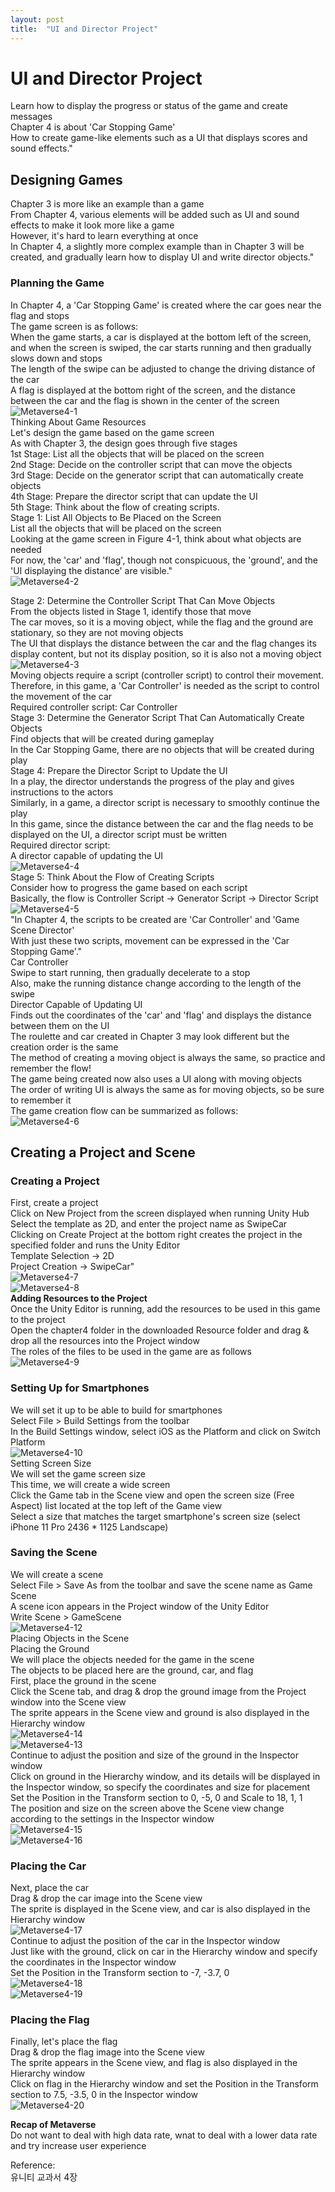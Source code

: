 ```yaml
---
layout: post
title:  "UI and Director Project"
---
```


# UI and Director Project
Learn how to display the progress or status of the game and create messages <br/>
Chapter 4 is about 'Car Stopping Game' <br/>
How to create game-like elements such as a UI that displays scores and sound effects." <br/>

## Designing Games
Chapter 3 is more like an example than a game <br/>
From Chapter 4, various elements will be added such as UI and sound effects to make it look more like a game <br/>
However, it's hard to learn everything at once <br/>
In Chapter 4, a slightly more complex example than in Chapter 3 will be created, and gradually learn how to display UI and write director objects." <br/>
### Planning the Game
In Chapter 4, a 'Car Stopping Game' is created where the car goes near the flag and stops <br/>
The game screen is as follows: <br/>
When the game starts, a car is displayed at the bottom left of the screen, and when the screen is swiped, the car starts running and then gradually slows down and stops <br/>
The length of the swipe can be adjusted to change the driving distance of the car <br/>
A flag is displayed at the bottom right of the screen, and the distance between the car and the flag is shown in the center of the screen <br/>
![Metaverse4-1](https://github.com/growingpenguin/growingpenguin.github.io/assets/110277903/437eb395-21cd-45c7-8b43-22f2ff37817f) <br/>
Thinking About Game Resources <br/>
Let's design the game based on the game screen <br/>
As with Chapter 3, the design goes through five stages <br/>
1st Stage: List all the objects that will be placed on the screen <br/>
2nd Stage: Decide on the controller script that can move the objects <br/>
3rd Stage: Decide on the generator script that can automatically create objects <br/>
4th Stage: Prepare the director script that can update the UI <br/>
5th Stage: Think about the flow of creating scripts. <br/>
Stage 1: List All Objects to Be Placed on the Screen <br/>
List all the objects that will be placed on the screen <br/>
Looking at the game screen in Figure 4-1, think about what objects are needed <br/>
For now, the 'car' and 'flag', though not conspicuous, the 'ground', and the 'UI displaying the distance' are visible." <br/>
![Metaverse4-2](https://github.com/growingpenguin/growingpenguin.github.io/assets/110277903/fda22499-aa28-4a36-ba5e-159fb16e973d) <br/>

Stage 2: Determine the Controller Script That Can Move Objects <br/>
From the objects listed in Stage 1, identify those that move <br/>
The car moves, so it is a moving object, while the flag and the ground are stationary, so they are not moving objects <br/>
The UI that displays the distance between the car and the flag changes its display content, but not its display position, so it is also not a moving object <br/>
![Metaverse4-3](https://github.com/growingpenguin/growingpenguin.github.io/assets/110277903/5ce97e6f-7888-490f-87c4-096fc4561088) <br/>
Moving objects require a script (controller script) to control their movement. <br/>
Therefore, in this game, a 'Car Controller' is needed as the script to control the movement of the car <br/>
Required controller script: Car Controller <br/>
Stage 3: Determine the Generator Script That Can Automatically Create Objects <br/>
Find objects that will be created during gameplay <br/>
In the Car Stopping Game, there are no objects that will be created during play <br/>
Stage 4: Prepare the Director Script to Update the UI <br/>
In a play, the director understands the progress of the play and gives instructions to the actors <br/>
Similarly, in a game, a director script is necessary to smoothly continue the play <br/>
In this game, since the distance between the car and the flag needs to be displayed on the UI, a director script must be written <br/>
Required director script: <br/>
A director capable of updating the UI <br/>
![Metaverse4-4](https://github.com/growingpenguin/growingpenguin.github.io/assets/110277903/c2bc26ba-c55e-4978-a6c8-40b9eda6e940) <br/>
Stage 5: Think About the Flow of Creating Scripts <br/>
Consider how to progress the game based on each script <br/>
Basically, the flow is Controller Script -> Generator Script -> Director Script <br/>
![Metaverse4-5](https://github.com/growingpenguin/growingpenguin.github.io/assets/110277903/7bf8c0de-50a5-4b17-844d-69e6e198fd4b) <br/>
"In Chapter 4, the scripts to be created are 'Car Controller' and 'Game Scene Director' <br/>
With just these two scripts, movement can be expressed in the 'Car Stopping Game'." <br/>
Car Controller <br/>
Swipe to start running, then gradually decelerate to a stop <br/>
Also, make the running distance change according to the length of the swipe <br/>
Director Capable of Updating UI <br/>
Finds out the coordinates of the 'car' and 'flag' and displays the distance between them on the UI <br/>
The roulette and car created in Chapter 3 may look different but the creation order is the same <br/>
The method of creating a moving object is always the same, so practice and remember the flow! <br/>
The game being created now also uses a UI along with moving objects <br/>
The order of writing UI is always the same as for moving objects, so be sure to remember it <br/>
The game creation flow can be summarized as follows: <br/>
![Metaverse4-6](https://github.com/growingpenguin/growingpenguin.github.io/assets/110277903/a4ae93d3-2558-4fad-a08a-1ce9d4fa3c99) <br/>


## Creating a Project and Scene
### Creating a Project
First, create a project <br/>
Click on New Project from the screen displayed when running Unity Hub <br/>
Select the template as 2D, and enter the project name as SwipeCar <br/>
Clicking on Create Project at the bottom right creates the project in the specified folder and runs the Unity Editor <br/>
Template Selection -> 2D <br/>
Project Creation -> SwipeCar" <br/>
![Metaverse4-7](https://github.com/growingpenguin/growingpenguin.github.io/assets/110277903/fb059f8f-b341-44a1-9d94-343b86979dbc) <br/>
![Metaverse4-8](https://github.com/growingpenguin/growingpenguin.github.io/assets/110277903/b6ee594e-1e7b-41d2-b27c-7ea9c3802f6a) <br/>
**Adding Resources to the Project** <br/>
Once the Unity Editor is running, add the resources to be used in this game to the project <br/>
Open the chapter4 folder in the downloaded Resource folder and drag & drop all the resources into the Project window <br/>
The roles of the files to be used in the game are as follows <br/>
![Metaverse4-9](https://github.com/growingpenguin/growingpenguin.github.io/assets/110277903/93abb7b3-e3e3-4edd-bc6f-f93b34d9c80a) <br/>

### Setting Up for Smartphones 
We will set it up to be able to build for smartphones <br/>
Select File > Build Settings from the toolbar <br/>
In the Build Settings window, select iOS as the Platform and click on Switch Platform <br/>
![Metaverse4-10](https://github.com/growingpenguin/growingpenguin.github.io/assets/110277903/57468e02-020c-484c-a164-47d07eff57f0) <br/>
Setting Screen Size <br/>
We will set the game screen size <br/>
This time, we will create a wide screen <br/>
Click the Game tab in the Scene view and open the screen size (Free Aspect) list located at the top left of the Game view <br/>
Select a size that matches the target smartphone's screen size (select iPhone 11 Pro 2436 * 1125 Landscape) <br/>

### Saving the Scene
We will create a scene <br/>
Select File > Save As from the toolbar and save the scene name as Game Scene <br/>
A scene icon appears in the Project window of the Unity Editor <br/>
Write Scene > GameScene <br/>
![Metaverse4-12](https://github.com/growingpenguin/growingpenguin.github.io/assets/110277903/b21a1abd-4320-4db3-8074-a7412f464855) <br/>
Placing Objects in the Scene <br/>
Placing the Ground <br/>
We will place the objects needed for the game in the scene <br/>
The objects to be placed here are the ground, car, and flag <br/>
First, place the ground in the scene <br/>
Click the Scene tab, and drag & drop the ground image from the Project window into the Scene view <br/>
The sprite appears in the Scene view and ground is also displayed in the Hierarchy window <br/>
![Metaverse4-14](https://github.com/growingpenguin/growingpenguin.github.io/assets/110277903/be4d8e4c-ea1a-4afd-9f1e-74d9d7390a5d) <br/>
![Metaverse4-13](https://github.com/growingpenguin/growingpenguin.github.io/assets/110277903/0b45050a-4b43-4452-ba5b-8409ccdad04e) <br/>
Continue to adjust the position and size of the ground in the Inspector window <br/>
Click on ground in the Hierarchy window, and its details will be displayed in the Inspector window, so specify the coordinates and size for placement <br/>
Set the Position in the Transform section to 0, -5, 0 and Scale to 18, 1, 1 <br/>
The position and size on the screen above the Scene view change according to the settings in the Inspector window <br/>
![Metaverse4-15](https://github.com/growingpenguin/growingpenguin.github.io/assets/110277903/d1e1988a-44d7-4a9e-92de-154333520692) <br/>
![Metaverse4-16](https://github.com/growingpenguin/growingpenguin.github.io/assets/110277903/87b7d69c-ffc4-4652-8999-7162aae4868b) <br/>

### Placing the Car
Next, place the car <br/> 
Drag & drop the car image into the Scene view <br/>
The sprite is displayed in the Scene view, and car is also displayed in the Hierarchy window <br/>
![Metaverse4-17](https://github.com/growingpenguin/growingpenguin.github.io/assets/110277903/b57003dd-1400-4e00-8b56-dee499ef2dda) <br/>
Continue to adjust the position of the car in the Inspector window <br/>
Just like with the ground, click on car in the Hierarchy window and specify the coordinates in the Inspector window <br/>
Set the Position in the Transform section to -7, -3.7, 0 <br/>
![Metaverse4-18](https://github.com/growingpenguin/growingpenguin.github.io/assets/110277903/55da6647-766e-4e37-be3a-a9353dcc5424) <br/>
![Metaverse4-19](https://github.com/growingpenguin/growingpenguin.github.io/assets/110277903/efcda020-b540-4339-a54b-e16a7800935d) <br/>
### Placing the Flag
Finally, let's place the flag <br/>
Drag & drop the flag image into the Scene view <br/>
The sprite appears in the Scene view, and flag is also displayed in the Hierarchy window <br/>
Click on flag in the Hierarchy window and set the Position in the Transform section to 7.5, -3.5, 0 in the Inspector window <br/>
![Metaverse4-20](https://github.com/growingpenguin/growingpenguin.github.io/assets/110277903/92c2ef47-73a8-4f18-9177-2c195bee7793) <br/>


















**Recap of Metaverse** <br/>
Do not want to deal with high data rate, wnat to deal with a lower data rate and try increase user experience <br/>

Reference: <br/>
유니티 교과서 4장 <br/>
